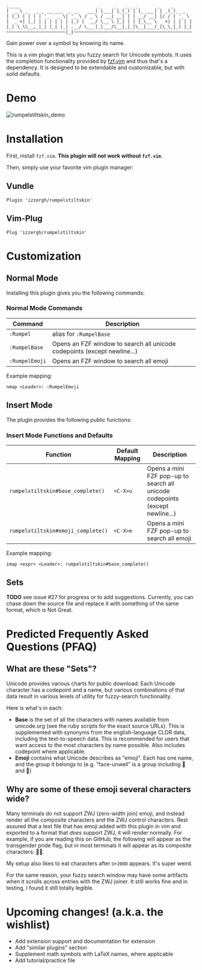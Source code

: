  ```
.____                             _     _   _ _ _       _    _
|  _ \ _   _ _ __ ___  _ __   ___| |___| |_(_) | |_ ___| | _(_)_ __
| |_) | | | | '_ ` _ \| '_ \ / _ \ / __| __| | | __/ __| |/ / | '_ \
|  _ <| |_| | | | | | | |_) |  __/ \__ \ |_| | | |_\__ \   <| | | | |
|_| \_\\__,_|_| |_| |_| .__/ \___|_|___/\__|_|_|\__|___/_|\_\_|_| |_|
~~~~~~~~~~~~~~~~~~~~~~|_|~~~~~~~~~~~~~~~~~~~~~~~~~~~~~~~~~~~~~~~~~~~~
 ```

Gain power over a symbol by knowing its name.

This is a vim plugin that lets you fuzzy search for Unicode symbols.
It uses the completion functionality provided by [fzf.vim](https://github.com/junegunn/fzf.vim)
  and thus that's a dependency.
It is designed to be extendable and customizable, but with solid defaults.

# Demo
![rumpelstiltskin_demo](https://user-images.githubusercontent.com/17604174/176318444-af4b3078-5602-4857-a1ee-b36ef88b5229.gif)

# Installation
First, install `fzf.vim`. **This plugin will not work without `fzf.vim`**.

Then, simply use your favorite vim plugin manager:

## Vundle
```
Plugin 'izzergh/rumpelstiltskin'
```

## Vim-Plug
```
Plug 'izzergh/rumpelstiltskin'
```

# Customization

## Normal Mode

Installing this plugin gives you the following commands:

### Normal Mode Commands
|Command|Description|
|-|-|
|`:Rumpel`|alias for `:RumpelBase`|
|`:RumpelBase`|Opens an FZF window to search all unicode codepoints (except newline...)|
|`:RumpelEmoji`|Opens an FZF window to search all emoji|

Example mapping:

```vim
nmap <Leader>: :RumpelEmoji
```

## Insert Mode
The plugin provides the following public functions:

### Insert Mode Functions and Defaults
|Function|Default Mapping|Description|
|-|-|-|
|`rumpelstiltskin#base_complete()`|`<C-X>u`|Opens a mini FZF pop-up to search all unicode codepoints (except newline...)|
|`rumpelstiltskin#emoji_complete()`|`<C-X>e`|Opens a mini FZF pop-up to search all emoji|

Example mapping:

```vim
imap <expr> <Leader>: rumpelstiltskin#base_complete()
```

## Sets
**TODO** see issue #27 for progress or to add suggestions.
Currently, you can chase down the source file and replace it with something of
  the same format, which is Not Great.

# Predicted Frequently Asked Questions (PFAQ)
## What are these "Sets"?
Unicode provides various charts for public download.
Each Unicode character has a codepoint and a name, but various combinations of
  that data result in various levels of utility for fuzzy-search functionality.

Here is what's in each:

- **Base** is the set of all the characters with names available from
  unicode.org (see the ruby scripts for the exact source URLs). This is
  supplemented with synonyms from the english-language CLDR data, including
  the text-to-speech data. This is recommended for users that want access to
  the most characters by name possible. Also includes codepoint where
  applicable.
- **Emoji** contains what Unicode describes as "emoji". Each has one name, and
  the group it belongs to (e.g. "face-unwell" is a group including 🥵 and 🤮)

## Why are some of these emoji several characters wide?
Many terminals do not support ZWJ (zero-width join) emoji, and instead
  render all the composite characters and the ZWJ control characters.
Rest assured that a text file that has emoji added with this plugin in vim
  and exported to a format that _does_ support ZWJ, it will render normally.
For example, if you are reading this on GitHub, the following will appear as
  the transgender pride flag, but in most terminals it will appear as its
  composite characters: 🏳‍⚧.

My setup also likes to eat characters after `U+200D` appears. It's super weird.

For the same reason, your fuzzy search window may have some artifacts when it
  scrolls across entries with the ZWJ joiner.
It still works fine and in testing, I found it still totally legible.

# Upcoming changes! (a.k.a. the wishlist)
* Add extension support and documentation for extension
* Add "similar plugins" section
* Supplement math symbols with LaTeX names, where applicable
* Add tutorial/practice file

